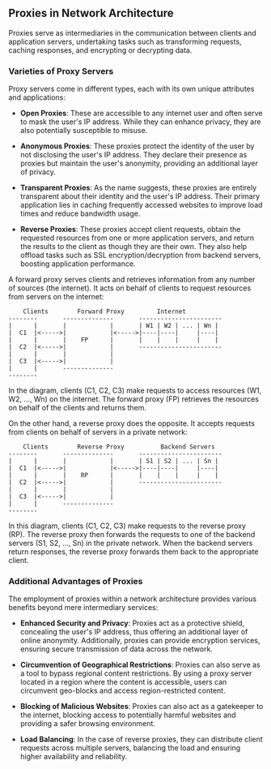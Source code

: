 ## Proxies in Network Architecture

Proxies serve as intermediaries in the communication between clients and application servers, undertaking tasks such as transforming requests, caching responses, and encrypting or decrypting data.

### Varieties of Proxy Servers

Proxy servers come in different types, each with its own unique attributes and applications:

- **Open Proxies**: These are accessible to any internet user and often serve to mask the user's IP address. While they can enhance privacy, they are also potentially susceptible to misuse.

- **Anonymous Proxies**: These proxies protect the identity of the user by not disclosing the user's IP address. They declare their presence as proxies but maintain the user's anonymity, providing an additional layer of privacy.

- **Transparent Proxies**: As the name suggests, these proxies are entirely transparent about their identity and the user's IP address. Their primary application lies in caching frequently accessed websites to improve load times and reduce bandwidth usage.

- **Reverse Proxies**: These proxies accept client requests, obtain the requested resources from one or more application servers, and return the results to the client as though they are their own. They also help offload tasks such as SSL encryption/decryption from backend servers, boosting application performance.

A forward proxy serves clients and retrieves information from any number of sources (the internet). It acts on behalf of clients to request resources from servers on the internet:

```
    Clients        Forward Proxy         Internet
--------       --------------       -----------------------
|      |       |            |       | W1 | W2 | ... | Wn |
|  C1  |<----->|            |<----->|----|----|     |----|
|      |       |    FP      |       |    |    |     |    |
|  C2  |<----->|            |       -----------------------
|      |       |            |
|  C3  |<----->|            |
|      |       --------------
-------- 
```

In the diagram, clients (C1, C2, C3) make requests to access resources (W1, W2, ..., Wn) on the internet. The forward proxy (FP) retrieves the resources on behalf of the clients and returns them.

On the other hand, a reverse proxy does the opposite. It accepts requests from clients on behalf of servers in a private network:

```
    Clients        Reverse Proxy          Backend Servers
--------       --------------       -----------------------
|      |       |            |       | S1 | S2 | ... | Sn |
|  C1  |<----->|            |<----->|----|----|     |----|
|      |       |    RP      |       |    |    |     |    |
|  C2  |<----->|            |       -----------------------
|      |       |            |
|  C3  |<----->|            |
|      |       --------------
-------- 
```

In this diagram, clients (C1, C2, C3) make requests to the reverse proxy (RP). The reverse proxy then forwards the requests to one of the backend servers (S1, S2, ..., Sn) in the private network. When the backend servers return responses, the reverse proxy forwards them back to the appropriate client.

### Additional Advantages of Proxies

The employment of proxies within a network architecture provides various benefits beyond mere intermediary services:

- **Enhanced Security and Privacy**: Proxies act as a protective shield, concealing the user's IP address, thus offering an additional layer of online anonymity. Additionally, proxies can provide encryption services, ensuring secure transmission of data across the network.

- **Circumvention of Geographical Restrictions**: Proxies can also serve as a tool to bypass regional content restrictions. By using a proxy server located in a region where the content is accessible, users can circumvent geo-blocks and access region-restricted content.

- **Blocking of Malicious Websites**: Proxies can also act as a gatekeeper to the internet, blocking access to potentially harmful websites and providing a safer browsing environment.

- **Load Balancing**: In the case of reverse proxies, they can distribute client requests across multiple servers, balancing the load and ensuring higher availability and reliability.
